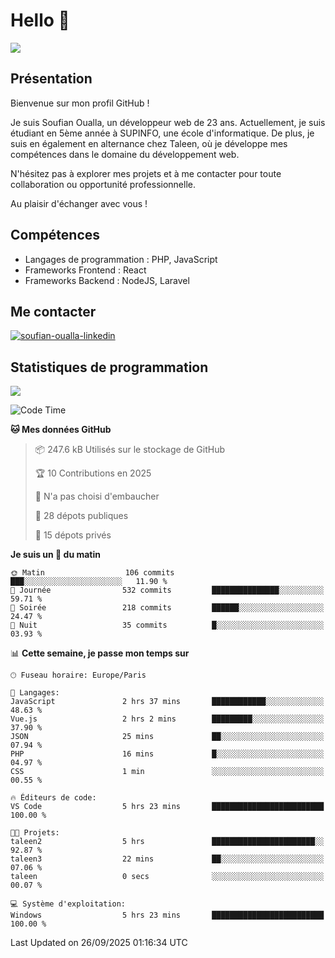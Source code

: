 # Hello 👋

![](https://komarev.com/ghpvc/?username=OSoufian&color=1a1b27)

## Présentation

Bienvenue sur mon profil GitHub !

Je suis Soufian Oualla, un développeur web de 23 ans. Actuellement, je suis étudiant en 5ème année à SUPINFO, une école d'informatique. De plus, je suis en également en alternance chez Taleen, où je développe mes compétences dans le domaine du développement web.

N'hésitez pas à explorer mes projets et à me contacter pour toute collaboration ou opportunité professionnelle.

Au plaisir d'échanger avec vous !

## Compétences

- Langages de programmation : PHP, JavaScript
- Frameworks Frontend : React
- Frameworks Backend : NodeJS, Laravel

## Me contacter

<p>
<a href="https://www.linkedin.com/in/soufian-oualla/" target="_blank"><img align="center" src="https://img.shields.io/badge/-LinkedIn-0077B5?style=for-the-badge&logo=Linkedin&logoColor=white" alt="soufian-oualla-linkedin"/></a>

## Statistiques de programmation

<a href="https://github-readme-stats.vercel.app/api/top-langs/?username=OSoufian&layout=compact">
  <img align="center" src="https://github-readme-stats.vercel.app/api/top-langs/?username=OSoufian&layout=compact"/>
</a>

<br />

<!--START_SECTION:waka-->
![Code Time](http://img.shields.io/badge/Code%20Time-572%20hrs%2031%20mins-blue)

**🐱 Mes données GitHub** 

> 📦 247.6 kB Utilisés sur le stockage de GitHub 
 > 
> 🏆 10 Contributions en 2025
 > 
> 🚫 N'a pas choisi d'embaucher
 > 
> 📜 28 dépots publiques 
 > 
> 🔑 15 dépots privés 
 > 
**Je suis un 🐤 du matin** 

```text
🌞 Matin                  106 commits         ███░░░░░░░░░░░░░░░░░░░░░░   11.90 % 
🌆 Journée                532 commits         ███████████████░░░░░░░░░░   59.71 % 
🌃 Soirée                 218 commits         ██████░░░░░░░░░░░░░░░░░░░   24.47 % 
🌙 Nuit                   35 commits          █░░░░░░░░░░░░░░░░░░░░░░░░   03.93 % 
```


📊 **Cette semaine, je passe mon temps sur** 

```text
🕑︎ Fuseau horaire: Europe/Paris

💬 Langages: 
JavaScript               2 hrs 37 mins       ████████████░░░░░░░░░░░░░   48.63 % 
Vue.js                   2 hrs 2 mins        █████████░░░░░░░░░░░░░░░░   37.90 % 
JSON                     25 mins             ██░░░░░░░░░░░░░░░░░░░░░░░   07.94 % 
PHP                      16 mins             █░░░░░░░░░░░░░░░░░░░░░░░░   04.97 % 
CSS                      1 min               ░░░░░░░░░░░░░░░░░░░░░░░░░   00.55 % 

🔥 Éditeurs de code: 
VS Code                  5 hrs 23 mins       █████████████████████████   100.00 % 

🐱‍💻 Projets: 
taleen2                  5 hrs               ███████████████████████░░   92.87 % 
taleen3                  22 mins             ██░░░░░░░░░░░░░░░░░░░░░░░   07.06 % 
taleen                   0 secs              ░░░░░░░░░░░░░░░░░░░░░░░░░   00.07 % 

💻 Système d'exploitation: 
Windows                  5 hrs 23 mins       █████████████████████████   100.00 % 
```


 Last Updated on 26/09/2025 01:16:34 UTC
<!--END_SECTION:waka-->

